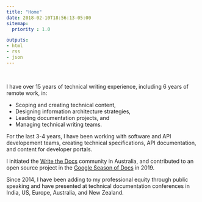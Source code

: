 ```yaml
---
title: "Home"
date: 2018-02-10T18:56:13-05:00
sitemap:
  priority : 1.0

outputs:
- html
- rss
- json
---
```

<br />

I have over 15 years of technical writing experience, including 6 years of remote work, in:

- Scoping and creating technical content,
- Designing information architecture strategies,
- Leading documentation projects, and
- Managing technical writing teams.

For the last 3-4 years, I have been working with software and API developement teams, creating technical specifications, API documentation, and content for developer portals.

I initiated the [Write the Docs](https://www.writethedocs.org/) community in Australia, and contributed to an open source project in the [Google Season of Docs](https://developers.google.com/season-of-docs/docs/2019/participants) in 2019.

Since 2014, I have been adding to my professional equity through public speaking and have presented at technical documentation conferences in India, US, Europe, Australia, and New Zealand.
